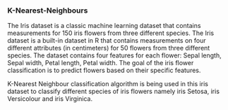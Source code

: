 ### K-Nearest-Neighbours
The Iris dataset is a classic machine learning dataset that contains measurements for 150 iris flowers from three different species.
The Iris dataset is a built-in dataset in R that contains measurements on four different attributes (in centimeters) for 50 flowers from three different species.
The dataset contains four features for each flower: Sepal length, Sepal width, Petal length, Petal width.
The goal of the iris flower classification is to predict flowers based on their specific features.

K-Nearest Neighbour classification algorithm is being used in this iris dataset to classify different species of iris flowers namely
iris Setosa, iris Versicolour and iris Virginica.


